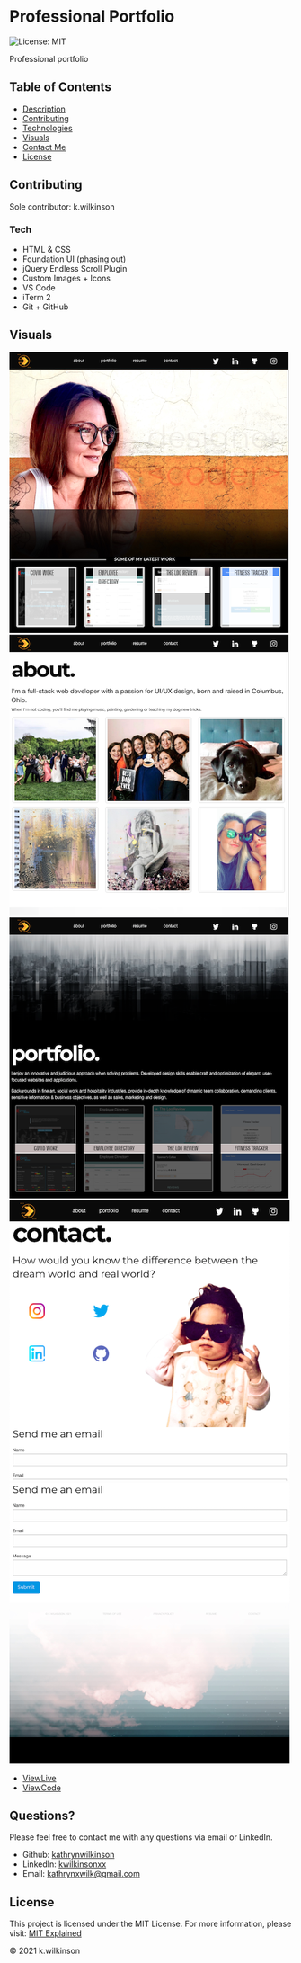 # Professional Portfolio

![License: MIT](https://img.shields.io/badge/License-MIT-success.svg)

Professional portfolio

## Table of Contents

- [Description](#professional-portfolio)
- [Contributing](#contributing)
- [Technologies](#tech)
- [Visuals](#visuals)
- [Contact Me](#questions)
- [License](#license)

## Contributing

Sole contributor: k.wilkinson

### Tech

- HTML & CSS
- Foundation UI (phasing out)
- jQuery Endless Scroll Plugin
- Custom Images + Icons
- VS Code
- iTerm 2
- Git + GitHub

## Visuals

![screenshot](./assets/images/readme-screenshots/home.PNG)
![screenshot](./assets/images/readme-screenshots/about.PNG)
![screenshot](./assets/images/readme-screenshots/portfolio.PNG)
![screenshot](./assets/images/readme-screenshots/contact-header.PNG)
![screenshot](./assets/images/readme-screenshots/contact-footer.PNG)

- [ViewLive](https://kathrynwilkinson.github.io/Portfolio/)
- [ViewCode](https://github.com/kathrynwilkinson/Portfolio.git)

## Questions?

Please feel free to contact me with any questions via email or LinkedIn.

- Github: [kathrynwilkinson](https://github.com/kathrynwilkinson)
- LinkedIn: [kwilkinsonxx](https://www.linkedin.com/in/kwilkinsonxx/)
- Email: [kathrynxwilk@gmail.com](kathrynxwilk@gmail.com)

## License

This project is licensed under the MIT License.
For more information, please visit: [MIT Explained](https://choosealicense.com/licenses/mit/)

&copy; 2021 k.wilkinson
